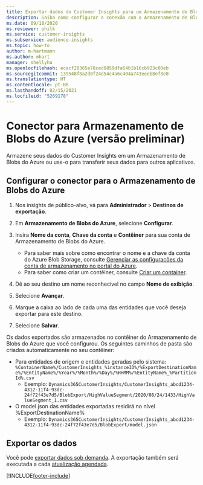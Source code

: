```yaml
---
title: Exportar dados do Customer Insights para um Armazenamento de Blobs do Azure
description: Saiba como configurar a conexão com o Armazenamento de Blobs do Azure.
ms.date: 09/18/2020
ms.reviewer: philk
ms.service: customer-insights
ms.subservice: audience-insights
ms.topic: how-to
author: m-hartmann
ms.author: mhart
manager: shellyha
ms.openlocfilehash: ecacf20365e78ced8859dfa54b1b16cb923c00eb
ms.sourcegitcommit: 139548f8a2d0f24d54c4a6c404a743eeeb8ef8e0
ms.translationtype: HT
ms.contentlocale: pt-BR
ms.lasthandoff: 02/15/2021
ms.locfileid: "5269178"
---
```

# <a name="connector-for-azure-blob-storage-preview"></a>Conector para Armazenamento de Blobs do Azure (versão preliminar)

Armazene seus dados do Customer Insights em um Armazenamento de Blobs do Azure ou use-o para transferir seus dados para outros aplicativos.

## <a name="configure-the-connector-for-azure-blob-storage"></a>Configurar o conector para o Armazenamento de Blobs do Azure

1. Nos insights de público-alvo, vá para **Administrador** > **Destinos de exportação**.

1. Em **Armazenamento de Blobs do Azure**, selecione **Configurar**.

1. Insira **Nome da conta**, **Chave da conta** e **Contêiner** para sua conta de Armazenamento de Blobs do Azure.
    - Para saber mais sobre como encontrar o nome e a chave da conta do Azure Blob Storage, consulte [Gerenciar as configurações da conta de armazenamento no portal do Azure](https://docs.microsoft.com/azure/storage/common/storage-account-manage).
    - Para saber como criar um contêiner, consulte [Criar um container](https://docs.microsoft.com/azure/storage/blobs/storage-quickstart-blobs-portal#create-a-container).

1. Dê ao seu destino um nome reconhecível no campo **Nome de exibição**.

1. Selecione **Avançar**.

1. Marque a caixa ao lado de cada uma das entidades que você deseja exportar para este destino.

1. Selecione **Salvar**.

Os dados exportados são armazenados no contêiner do Armazenamento de Blobs do Azure que você configurou. Os seguintes caminhos de pasta são criados automaticamente no seu contêiner:

- Para entidades de origem e entidades geradas pelo sistema: `%ContainerName%/CustomerInsights_%instanceID%/%ExportDestinationName%/%EntityName%/%Year%/%Month%/%Day%/%HHMM%/%EntityName%_%PartitionId%.csv`
  - Exemplo: `Dynamics365CustomerInsights/CustomerInsights_abcd1234-4312-11f4-93dc-24f72f43e7d5/BlobExport/HighValueSegment/2020/08/24/1433/HighValueSegment_1.csv`
- O model.json das entidades exportadas residirá no nível %ExportDestinationName%
  - Exemplo: `Dynamics365CustomerInsights/CustomerInsights_abcd1234-4312-11f4-93dc-24f72f43e7d5/BlobExport/model.json`

## <a name="export-the-data"></a>Exportar os dados

Você pode [exportar dados sob demanda](export-destinations.md#export-data-on-demand). A exportação também será executada a cada [atualização agendada](system.md#schedule-tab).


[!INCLUDE[footer-include](../includes/footer-banner.md)]
